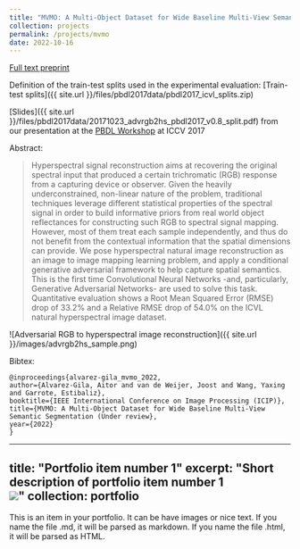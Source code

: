 ```yaml
---
title: "MVMO: A Multi-Object Dataset for Wide Baseline Multi-View Semantic Segmentation"
collection: projects
permalink: /projects/mvmo
date: 2022-10-16
---
```


<a href='https://arxiv.org/abs/1709.00265'>Full text preprint</a>

Definition of the train-test splits used in the experimental evaluation: [Train-test splits]({{ site.url }}/files/pbdl2017data/pbdl2017_icvl_splits.zip) 

[Slides]({{ site.url }}/files/pbdl2017data/20171023_advrgb2hs_pbdl2017_v0.8_split.pdf) from our presentation at the [PBDL Workshop](https://pbdl2017.github.io/) at ICCV 2017

Abstract: 

>Hyperspectral signal reconstruction aims at recovering the original spectral input that produced a certain trichromatic (RGB) response from a capturing device or observer. Given the heavily underconstrained, non-linear nature of the problem, traditional techniques leverage different statistical properties of the spectral signal in order to build informative priors from real world object reflectances for constructing such RGB to spectral signal mapping. However, most of them treat each sample independently, and thus do not benefit from the contextual information that the spatial dimensions can provide. We pose hyperspectral natural image reconstruction as an image to image mapping learning problem, and apply a conditional generative adversarial framework to help capture spatial semantics. This is the first time Convolutional Neural Networks -and, particularly, Generative Adversarial Networks- are used to solve this task. Quantitative evaluation shows a Root Mean Squared Error (RMSE) drop of 33.2% and a Relative RMSE drop of 54.0% on the ICVL natural hyperspectral image dataset.

![Adversarial RGB to hyperspectral image reconstruction]({{ site.url }}/images/advrgb2hs_sample.png)

Bibtex:

```
@inproceedings{alvarez-gila_mvmo_2022,
author={Alvarez-Gila, Aitor and van de Weijer, Joost and Wang, Yaxing and Garrote, Estibaliz},
booktitle={IEEE International Conference on Image Processing (ICIP)},
title={MVMO: A Multi-Object Dataset for Wide Baseline Multi-View Semantic Segmentation (Under review},
year={2022}
}
```

---
title: "Portfolio item number 1"
excerpt: "Short description of portfolio item number 1<br/><img src='/images/500x300.png'>"
collection: portfolio
---

This is an item in your portfolio. It can be have images or nice text. If you name the file .md, it will be parsed as markdown. If you name the file .html, it will be parsed as HTML. 
